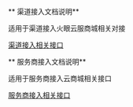** 渠道接入文档说明**

适用于渠道接入火眼云服商城相关对接

[渠道接入相关接口](https://github.com/huoyanyun/huoyan-sdk/wiki/%E6%B8%A0%E9%81%93%E6%8E%A5%E5%85%A5%E7%9B%B8%E5%85%B3%E6%8E%A5%E5%8F%A3)


** 服务商接入文档说明**

适用于服务商接入云商城相关接口

[服务商接入相关接口](https://github.com/huoyanyun/huoyan-sdk/wiki/%E6%9C%8D%E5%8A%A1%E5%95%86%E6%8E%A5%E5%85%A5%E7%9B%B8%E5%85%B3%E6%8E%A5%E5%8F%A3)
 
